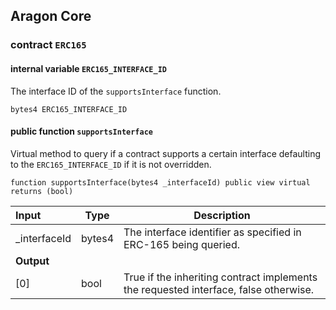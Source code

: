 ## Aragon Core

###  contract `ERC165`

#### internal variable `ERC165_INTERFACE_ID`

The interface ID of the `supportsInterface` function.

```solidity
bytes4 ERC165_INTERFACE_ID 
```

#### public function `supportsInterface`

Virtual method to query if a contract supports a certain interface defaulting to the `ERC165_INTERFACE_ID` if it is not overridden.

```solidity
function supportsInterface(bytes4 _interfaceId) public view virtual returns (bool) 
```

| Input | Type | Description |
|:----- | ---- | ----------- |
| _interfaceId | bytes4 | The interface identifier as specified in ERC-165 being queried. |
| **Output** | |
| [0] | bool | True if the inheriting contract implements the requested interface, false otherwise. |

